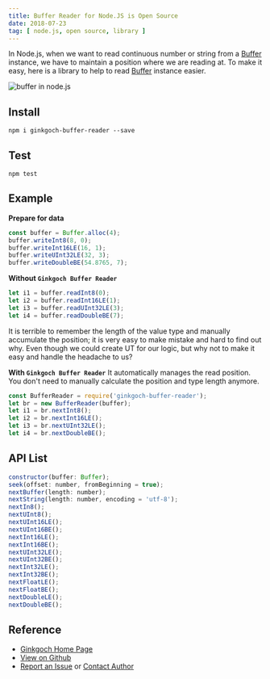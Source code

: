 ```yaml
---
title: Buffer Reader for Node.JS is Open Source
date: 2018-07-23
tag: [ node.js, open source, library ]
---
```

In Node.js, when we want to read continuous number or string from a [Buffer](https://cn.nodejs.org/api/buffer.html) instance, we have to maintain a position where we are reading at. To make it easy, here is a library to help to read [Buffer](https://cn.nodejs.org/api/buffer.html) instance easier.
<!-- more --> 

![buffer in node.js](/blog/post-imgs/20180723/buffer-in-node.jpeg)

## Install
```terminal
npm i ginkgoch-buffer-reader --save
```

## Test
```terminal
npm test
```

## Example

**Prepare for data**
```js
const buffer = Buffer.alloc(4);
buffer.writeInt8(8, 0);
buffer.writeInt16LE(16, 1);
buffer.writeUInt32LE(32, 3);
buffer.writeDoubleBE(54.8765, 7);
```

**Without `Ginkgoch Buffer Reader`**
```js
let i1 = buffer.readInt8(0);
let i2 = buffer.readInt16LE(1);
let i3 = buffer.readUInt32LE(3);
let i4 = buffer.readDoubleBE(7);
```

It is terrible to remember the length of the value type and manually accumulate the position; it is very easy to make mistake and hard to find out why. Even though we could create UT for our logic, but why not to make it easy and handle the headache to us?

**With `Ginkgoch Buffer Reader`**
It automatically manages the read position. You don't need to manually calculate the position and type length anymore.
```js
const BufferReader = require('ginkgoch-buffer-reader');
let br = new BufferReader(buffer);
let i1 = br.nextInt8();
let i2 = br.nextInt16LE();
let i3 = br.nextUInt32LE();
let i4 = br.nextDoubleBE();
```

## API List
```js
constructor(buffer: Buffer);
seek(offset: number, fromBeginning = true);
nextBuffer(length: number);
nextString(length: number, encoding = 'utf-8');
nextIn8();
nextUInt8();
nextUInt16LE();
nextUInt16BE();
nextInt16LE();
nextInt16BE();
nextUInt32LE();
nextUInt32BE();
nextInt32LE();
nextInt32BE();
nextFloatLE();
nextFloatBE();
nextDoubleLE();
nextDoubleBE();
```

## Reference
* [Ginkgoch Home Page](https://ginkgoch.com)
* [View on Github](https://github.com/ginkgoch/node-buffer-reader)
* [Report an Issue](https://github.com/ginkgoch/node-buffer-reader/issues) or [Contact Author](mailto:ginkgoch@outlook.com)